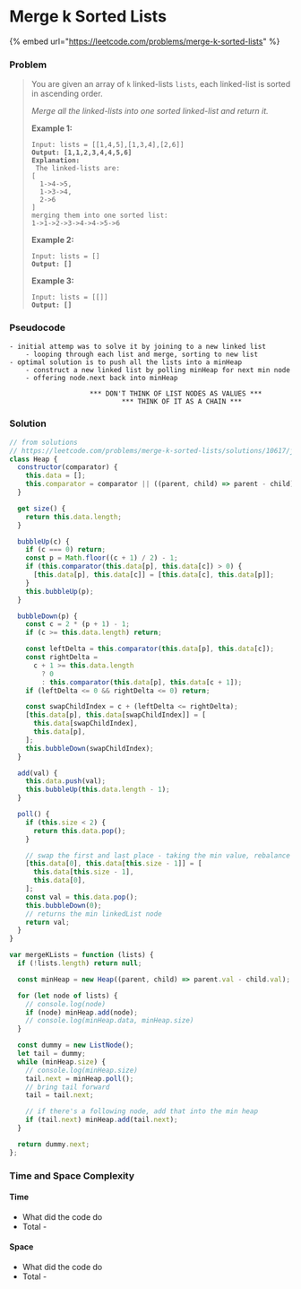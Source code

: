 # Merge k Sorted Lists

{% embed url="https://leetcode.com/problems/merge-k-sorted-lists" %}

### Problem

> You are given an array of `k` linked-lists `lists`, each linked-list is sorted in ascending order.
>
> _Merge all the linked-lists into one sorted linked-list and return it._
>
> &#x20;
>
> **Example 1:**
>
> <pre><code>Input: lists = [[1,4,5],[1,3,4],[2,6]]
> <strong>Output: [1,1,2,3,4,4,5,6]
> </strong><strong>Explanation:
> </strong> The linked-lists are:
> [
>   1->4->5,
>   1->3->4,
>   2->6
> ]
> merging them into one sorted list:
> 1->1->2->3->4->4->5->6</code></pre>
>
> **Example 2:**
>
> <pre><code>Input: lists = []
> <strong>Output: []</strong></code></pre>
>
> **Example 3:**
>
> <pre><code>Input: lists = [[]]
> <strong>Output: []</strong></code></pre>

### Pseudocode

```
- initial attemp was to solve it by joining to a new linked list
    - looping through each list and merge, sorting to new list
- optimal solution is to push all the lists into a minHeap
    - construct a new linked list by polling minHeap for next min node
    - offering node.next back into minHeap
    
                    *** DON'T THINK OF LIST NODES AS VALUES ***
                            *** THINK OF IT AS A CHAIN ***
```

### Solution

```javascript
// from solutions
// https://leetcode.com/problems/merge-k-sorted-lists/solutions/10617/javascript-o-n-log-k-time-and-o-k-space-using-min-heap/
class Heap {
  constructor(comparator) {
    this.data = [];
    this.comparator = comparator || ((parent, child) => parent - child);
  }

  get size() {
    return this.data.length;
  }

  bubbleUp(c) {
    if (c === 0) return;
    const p = Math.floor((c + 1) / 2) - 1;
    if (this.comparator(this.data[p], this.data[c]) > 0) {
      [this.data[p], this.data[c]] = [this.data[c], this.data[p]];
    }
    this.bubbleUp(p);
  }

  bubbleDown(p) {
    const c = 2 * (p + 1) - 1;
    if (c >= this.data.length) return;

    const leftDelta = this.comparator(this.data[p], this.data[c]);
    const rightDelta =
      c + 1 >= this.data.length
        ? 0
        : this.comparator(this.data[p], this.data[c + 1]);
    if (leftDelta <= 0 && rightDelta <= 0) return;

    const swapChildIndex = c + (leftDelta <= rightDelta);
    [this.data[p], this.data[swapChildIndex]] = [
      this.data[swapChildIndex],
      this.data[p],
    ];
    this.bubbleDown(swapChildIndex);
  }

  add(val) {
    this.data.push(val);
    this.bubbleUp(this.data.length - 1);
  }

  poll() {
    if (this.size < 2) {
      return this.data.pop();
    }

    // swap the first and last place - taking the min value, rebalance the tree
    [this.data[0], this.data[this.size - 1]] = [
      this.data[this.size - 1],
      this.data[0],
    ];
    const val = this.data.pop();
    this.bubbleDown(0);
    // returns the min linkedList node
    return val;
  }
}

var mergeKLists = function (lists) {
  if (!lists.length) return null;

  const minHeap = new Heap((parent, child) => parent.val - child.val);

  for (let node of lists) {
    // console.log(node)
    if (node) minHeap.add(node);
    // console.log(minHeap.data, minHeap.size)
  }

  const dummy = new ListNode();
  let tail = dummy;
  while (minHeap.size) {
    // console.log(minHeap.size)
    tail.next = minHeap.poll();
    // bring tail forward
    tail = tail.next;

    // if there's a following node, add that into the min heap
    if (tail.next) minHeap.add(tail.next);
  }

  return dummy.next;
};

```

### Time and Space Complexity

#### Time

* What did the code do
* Total -

#### Space

* What did the code do
* Total -
